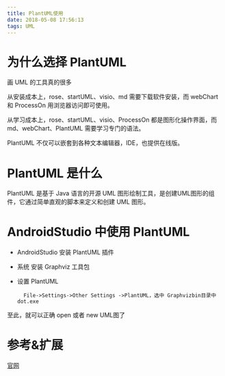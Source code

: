 ```yaml
---
title: PlantUML使用
date: 2018-05-08 17:56:13
tags: UML
---
```


# 为什么选择 PlantUML #

画 UML 的工具真的很多


从安装成本上，rose、startUML、visio、md 需要下载软件安装，而 webChart 和 ProcessOn 用浏览器访问即可使用。

从学习成本上，rose、startUML、visio、ProcessOn 都是图形化操作界面，而 md、webChart、PlantUML 需要学习专门的语法。

PlantUML 不仅可以嵌套到各种文本编辑器，IDE，也提供在线版。

# PlantUML 是什么 #

PlantUML 是基于 Java 语言的开源 UML 图形绘制工具，是创建UML图形的组件，它通过简单直观的脚本来定义和创建 UML 图形。

# AndroidStudio 中使用 PlantUML #

- AndroidStudio 安装 PlantUML 插件
- 系统 安装 Graphviz 工具包
- 设置 PlantUML
		
		File->Settings->Other Settings ->PlantUML，选中 Graphvizbin目录中dot.exe

至此，就可以正确 open 或者 new UML图了

# 参考&扩展

[官网](http://plantuml.com/zh/)

